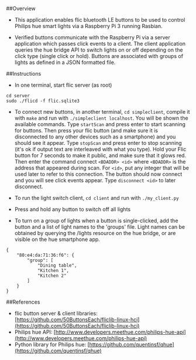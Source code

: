 ##Overview
- This application enables flic bluetooth LE buttons to be used to control Philips hue smart lights via a Raspberry Pi 3 running Rasbian.

- Verified buttons communicate with the Raspberry Pi via a server application which passes click events to a client.  The client application queries the hue bridge API to switch lights on or off depending on the click type (single click or hold).  Buttons are associated with groups of lights as defined in a JSON formatted file.

##Instructions

- In one terminal, start flic server (as root)
```
cd server
sudo ./flicd -f flic.sqlite3
```

- To connect new buttons, in another terminal, `cd simpleclient`, compile it with `make` and run with `./simpleclient localhost`. You will be shown the available commands. Type `startScan` and press enter to start scanning for buttons. Then press your flic button (and make sure it is disconnected to any other devices such as a smartphone) and you should see it appear. Type `stopScan` and press enter to stop scanning (it's ok if output text are interleaved with what you type). Hold your Flic button for 7 seconds to make it public, and make sure that it glows red. Then enter the command connect `<BDADDR> <id>` where `<BDADDR>` is the address that appeared during scan. For `<id>`, put any integer that will be used later to refer to this connection. The button should now connect and you will see click events appear. Type `disconnect <id>` to later disconnect.

- To run the light switch client, `cd client` and run with `./my_client.py`

- Press and hold any button to switch off all lights

- To turn on a group of lights when a button is single-clicked, add the button and a list of light names to the 'groups' file.  Light names can be obtained by querying the /lights resource on the hue bridge, or are visible on the hue smartphone app.
```
{
    "80:e4:da:71:36:f6": {
        "group": [
            "Dining table",
            "Kitchen 1",
            "Kitchen 2"
        ]
    }
}
```

##References
- flic button server & client libraries: [https://github.com/50ButtonsEach/fliclib-linux-hci](https://github.com/50ButtonsEach/fliclib-linux-hci)
- Philips hue API: [http://www.developers.meethue.com/philips-hue-api](http://www.developers.meethue.com/philips-hue-api)
- Python library for Philips hue: [https://github.com/quentinsf/qhue](https://github.com/quentinsf/qhue)

